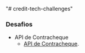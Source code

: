 "# credit-tech-challenges" 

### Desafios

- API de Contracheque
  - [API de Contracheque](https://github.com/stone-payments/credit-tech-challenges/API-de-Contracheque/README.md).
